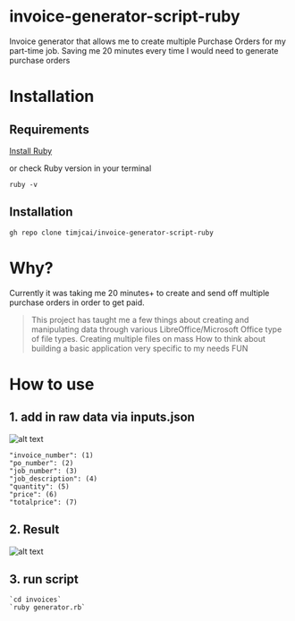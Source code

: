 # invoice-generator-script-ruby
Invoice generator that allows me to create multiple Purchase Orders for my part-time job.
Saving me 20 minutes every time I would need to generate purchase orders

# Installation
## Requirements
[Install Ruby](https://www.ruby-lang.org/en/documentation/installation/)

or check Ruby version in your terminal
```
ruby -v
```

## Installation

```
gh repo clone timjcai/invoice-generator-script-ruby
```


# Why?
Currently it was taking me 20 minutes+ to create and send off multiple purchase orders in order to get paid.
> This project has taught me a few things about creating and manipulating data through various LibreOffice/Microsoft Office type of file types.
> Creating multiple files on mass
> How to think about building a basic application very specific to my needs
> FUN


# How to use

## 1. add in raw data via inputs.json
![alt text](https://res.cloudinary.com/dhxonutdu/image/upload/v1687223213/small-projects/inputs-json-ruby-invoice-script_eijjvz.png)


```
"invoice_number": (1)
"po_number": (2)
"job_number": (3)
"job_description": (4)
"quantity": (5)
"price": (6)
"totalprice": (7) 
```
## 2. Result
![alt text](https://res.cloudinary.com/dhxonutdu/image/upload/v1687223212/small-projects/output-ruby-invoice-script_hshoal.png)


## 3. run script
```
`cd invoices`
`ruby generator.rb`
```
